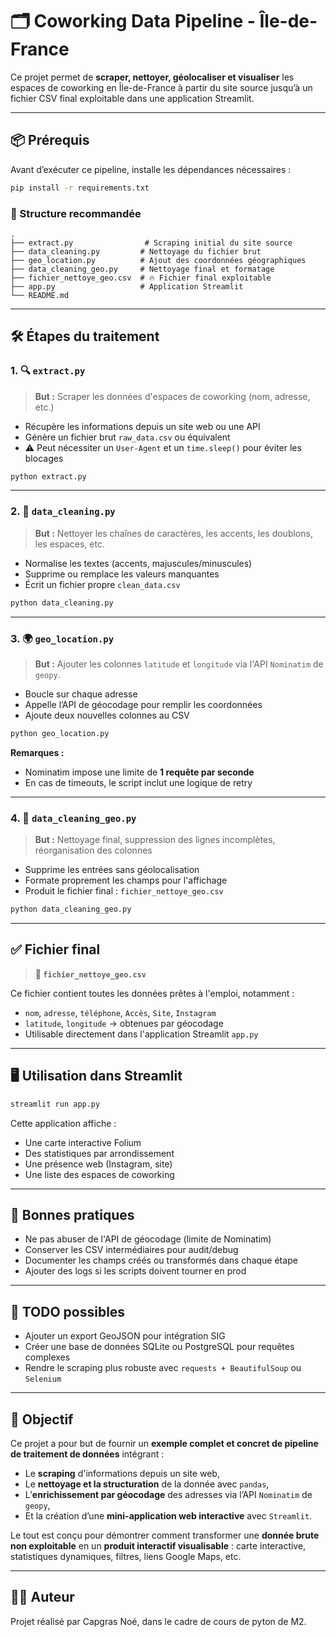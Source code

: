 
# 🗂️ Coworking Data Pipeline - Île-de-France

Ce projet permet de **scraper, nettoyer, géolocaliser et visualiser** les espaces de coworking en Île-de-France à partir du site source jusqu’à un fichier CSV final exploitable dans une application Streamlit.

---

## 📦 Prérequis

Avant d’exécuter ce pipeline, installe les dépendances nécessaires :

```bash
pip install -r requirements.txt
```

### 📁 Structure recommandée

```
.
├── extract.py                # Scraping initial du site source
├── data_cleaning.py         # Nettoyage du fichier brut
├── geo_location.py          # Ajout des coordonnées géographiques
├── data_cleaning_geo.py     # Nettoyage final et formatage
├── fichier_nettoye_geo.csv  # 🔥 Fichier final exploitable
├── app.py                   # Application Streamlit
└── README.md
```

---

## 🛠️ Étapes du traitement

### 1. 🔍 `extract.py`

> **But :** Scraper les données d'espaces de coworking (nom, adresse, etc.)

- Récupère les informations depuis un site web ou une API
- Génère un fichier brut `raw_data.csv` ou équivalent
- ⚠️ Peut nécessiter un `User-Agent` et un `time.sleep()` pour éviter les blocages

```bash
python extract.py
```

---

### 2. 🧼 `data_cleaning.py`

> **But :** Nettoyer les chaînes de caractères, les accents, les doublons, les espaces, etc.

- Normalise les textes (accents, majuscules/minuscules)
- Supprime ou remplace les valeurs manquantes
- Écrit un fichier propre `clean_data.csv`

```bash
python data_cleaning.py
```

---

### 3. 🌍 `geo_location.py`

> **But :** Ajouter les colonnes `latitude` et `longitude` via l'API `Nominatim` de `geopy`.

- Boucle sur chaque adresse
- Appelle l’API de géocodage pour remplir les coordonnées
- Ajoute deux nouvelles colonnes au CSV

```bash
python geo_location.py
```

**Remarques :**
- Nominatim impose une limite de **1 requête par seconde**
- En cas de timeouts, le script inclut une logique de retry

---

### 4. 🧽 `data_cleaning_geo.py`

> **But :** Nettoyage final, suppression des lignes incomplètes, réorganisation des colonnes

- Supprime les entrées sans géolocalisation
- Formate proprement les champs pour l'affichage
- Produit le fichier final : `fichier_nettoye_geo.csv`

```bash
python data_cleaning_geo.py
```

---

## ✅ Fichier final

> **📄 `fichier_nettoye_geo.csv`**

Ce fichier contient toutes les données prêtes à l'emploi, notamment :

- `nom`, `adresse`, `téléphone`, `Accès`, `Site`, `Instagram`
- `latitude`, `longitude` → obtenues par géocodage
- Utilisable directement dans l'application Streamlit `app.py`

---

## 🖥️ Utilisation dans Streamlit

```bash
streamlit run app.py
```

Cette application affiche :
- Une carte interactive Folium
- Des statistiques par arrondissement
- Une présence web (Instagram, site)
- Une liste des espaces de coworking

---

## 🔐 Bonnes pratiques

- Ne pas abuser de l'API de géocodage (limite de Nominatim)
- Conserver les CSV intermédiaires pour audit/debug
- Documenter les champs créés ou transformés dans chaque étape
- Ajouter des logs si les scripts doivent tourner en prod

---

## 📌 TODO possibles

- Ajouter un export GeoJSON pour intégration SIG
- Créer une base de données SQLite ou PostgreSQL pour requêtes complexes
- Rendre le scraping plus robuste avec `requests + BeautifulSoup` ou `Selenium`


---
## 🎯 Objectif

Ce projet a pour but de fournir un **exemple complet et concret de pipeline de traitement de données** intégrant :

- Le **scraping** d'informations depuis un site web,
- Le **nettoyage et la structuration** de la donnée avec `pandas`,
- L’**enrichissement par géocodage** des adresses via l’API `Nominatim` de `geopy`,
- Et la création d’une **mini-application web interactive** avec `Streamlit`.

Le tout est conçu pour démontrer comment transformer une **donnée brute non exploitable** en un **produit interactif visualisable** : carte interactive, statistiques dynamiques, filtres, liens Google Maps, etc.


---

## 👨‍💻 Auteur

Projet réalisé par Capgras Noé, dans le cadre de cours de pyton de M2.
